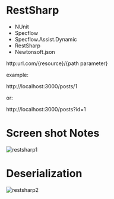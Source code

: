 # RestSharp

- NUnit
- Specflow
- Specflow.Assist.Dynamic
- RestSharp
- Newtonsoft.json

http:url.com/{resource}/{path parameter}

example:

http://localhost:3000/posts/1

or:

http://localhost:3000/posts?id=1

# Screen shot Notes
![restsharp1](https://user-images.githubusercontent.com/39177018/52456617-8e22b600-2b23-11e9-99f2-22f19d6fee65.PNG)

# Deserialization
![restsharp2](https://user-images.githubusercontent.com/39177018/52456636-a8f52a80-2b23-11e9-8f48-d7c7b7c4f86b.PNG)
